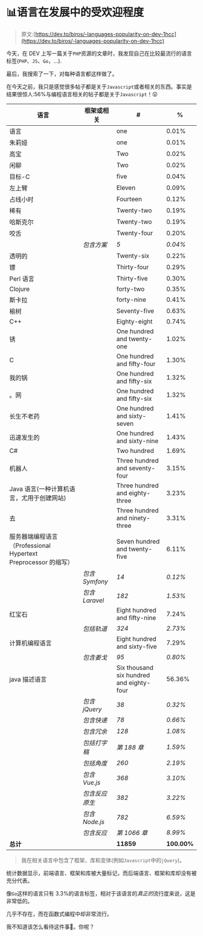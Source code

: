 # 📊语言在发展中的受欢迎程度

> 原文:[https://dev.to/biros/-languages-popularity-on-dev-1hcc](https://dev.to/biros/-languages-popularity-on-dev-1hcc)

今天，在 DEV 上写一篇关于`PHP`资源的文章时，我发现自己在比较最流行的语言标签(`PHP`、`JS`、`Go`，...).

最后，我搜索了一下，对每种语言都这样做了。

在今天之前，我只是感觉很多帖子都是关于`Javascript`或者相关的东西。事实是结果很惊人:56%与编程语言相关的帖子都是关于`Javascript`！😲

| 语言 | 框架或相关 | # | % |
| --- | --- | --- | --- |
| 语言 |  | one | 0.01% |
| 朱莉娅 |  | one | 0.01% |
| 高宝 |  | Two | 0.02% |
| 闲聊 |  | Two | 0.02% |
| 目标-C |  | five | 0.04% |
| 左上臂 |  | Eleven | 0.09% |
| 占线小时 |  | Fourteen | 0.12% |
| 稀有 |  | Twenty-two | 0.19% |
| 哈斯克尔 |  | Twenty-two | 0.19% |
| 咬舌 |  | Twenty-four | 0.20% |
|  | *包含方案* | *5* | *0.04%* |
| 透明的 |  | Twenty-six | 0.22% |
| 镖 |  | Thirty-four | 0.29% |
| Perl 语言 |  | Thirty-five | 0.30% |
| Clojure |  | forty-two | 0.35% |
| 斯卡拉 |  | forty-nine | 0.41% |
| 榆树 |  | Seventy-five | 0.63% |
| C++ |  | Eighty-eight | 0.74% |
| 锈 |  | One hundred and twenty-one | 1.02% |
| C |  | One hundred and fifty-four | 1.30% |
| 我的锅 |  | One hundred and fifty-six | 1.32% |
| 。网 |  | One hundred and fifty-six | 1.32% |
| 长生不老药 |  | One hundred and sixty-seven | 1.41% |
| 迅速发生的 |  | One hundred and sixty-nine | 1.43% |
| C# |  | Two hundred | 1.69% |
| 机器人 |  | Three hundred and seventy-four | 3.15% |
| Java 语言(一种计算机语言，尤用于创建网站) |  | Three hundred and eighty-three | 3.23% |
| 去 |  | Three hundred and ninety-three | 3.31% |
| 服务器端编程语言（Professional Hypertext Preprocessor 的缩写） |  | Seven hundred and twenty-five | 6.11% |
|  | *包含 Symfony* | *14* | *0.12%* |
|  | *包含 Laravel* | *182* | *1.53%* |
| 红宝石 |  | Eight hundred and fifty-nine | 7.24% |
|  | *包括轨道* | *324* | *2.73%* |
| 计算机编程语言 |  | Eight hundred and sixty-five | 7.29% |
|  | *包含姜戈* | *95* | *0.80%* |
| java 描述语言 |  | Six thousand six hundred and eighty-four | 56.36% |
|  | *包含 jQuery* | *38* | *0.32%* |
|  | *包含快递* | *78* | *0.66%* |
|  | *包含冗余* | *128* | *1.08%* |
|  | *包括打字稿* | *第 188 章* | *1.59%* |
|  | *包括角度* | *260* | *2.19%* |
|  | *包含 Vue.js* | *368* | *3.10%* |
|  | *包含反应原生* | *382* | *3.22%* |
|  | *包含 Node.js* | *782* | *6.59%* |
|  | *包含反应* | *第 1066 章* | *8.99%* |
| **总计** |  | **11859** | **100.00%** |

> 我在相关语言中包含了框架、库和变体(例如`Javascript`中的`jQuery`)。

统计数据显示，前端语言、框架和库被大量标记，而后端语言、框架和库却没有被充分代表。

像`Go`这样的语言只有 3.3%的语言标签，相对于该语言的*真正的*流行度来说，这是非常低的。

几乎不存在，而在函数式编程中却非常流行。

我不知道该怎么看待这件事🤔。你呢？